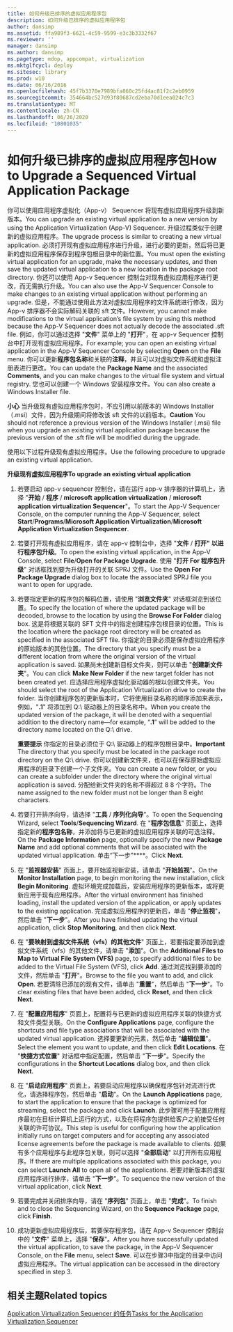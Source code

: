 ```yaml
---
title: 如何升级已排序的虚拟应用程序包
description: 如何升级已排序的虚拟应用程序包
author: dansimp
ms.assetid: ffa989f3-6621-4c59-9599-e3c3b3332f67
ms.reviewer: ''
manager: dansimp
ms.author: dansimp
ms.pagetype: mdop, appcompat, virtualization
ms.mktglfcycl: deploy
ms.sitesec: library
ms.prod: w10
ms.date: 06/16/2016
ms.openlocfilehash: 45f7b3370e7989bfa860c25fd4ac81f2c2eb0959
ms.sourcegitcommit: 354664bc527d93f80687cd2eba70d1eea024c7c3
ms.translationtype: MT
ms.contentlocale: zh-CN
ms.lasthandoff: 06/26/2020
ms.locfileid: "10801035"
---
```

# <span data-ttu-id="70895-103">如何升级已排序的虚拟应用程序包</span><span class="sxs-lookup"><span data-stu-id="70895-103">How to Upgrade a Sequenced Virtual Application Package</span></span>


<span data-ttu-id="70895-104">你可以使用应用程序虚拟化（App-v） Sequencer 将现有虚拟应用程序升级到新版本。</span><span class="sxs-lookup"><span data-stu-id="70895-104">You can upgrade an existing virtual application to a new version by using the Application Virtualization (App-V) Sequencer.</span></span> <span data-ttu-id="70895-105">升级过程类似于创建新的虚拟应用程序。</span><span class="sxs-lookup"><span data-stu-id="70895-105">The upgrade process is similar to creating a new virtual application.</span></span> <span data-ttu-id="70895-106">必须打开现有虚拟应用程序进行升级，进行必要的更新，然后将已更新的虚拟应用程序保存到程序包根目录中的新位置。</span><span class="sxs-lookup"><span data-stu-id="70895-106">You must open the existing virtual application for an upgrade, make the necessary updates, and then save the updated virtual application to a new location in the package root directory.</span></span> <span data-ttu-id="70895-107">你还可以使用 App-v Sequencer 控制台对现有虚拟应用程序进行更改，而无需执行升级。</span><span class="sxs-lookup"><span data-stu-id="70895-107">You can also use the App-V Sequencer Console to make changes to an existing virtual application without performing an upgrade.</span></span> <span data-ttu-id="70895-108">但是，不能通过使用此方法对虚拟应用程序的文件系统进行修改，因为 App-v 排序器不会实际解码关联的 sft 文件。</span><span class="sxs-lookup"><span data-stu-id="70895-108">However, you cannot make modifications to the virtual application’s file system by using this method because the App-V Sequencer does not actually decode the associated .sft file.</span></span> <span data-ttu-id="70895-109">例如，你可以通过选择 "**文件**" 菜单上的 "**打开**"，在 app-v Sequencer 控制台中打开现有虚拟应用程序。</span><span class="sxs-lookup"><span data-stu-id="70895-109">For example; you can open an existing virtual application in the App-V Sequencer Console by selecting **Open** on the **File** menu.</span></span> <span data-ttu-id="70895-110">你可以更新**程序包名称**和关联的**注释**，并且可以对虚拟文件系统和虚拟注册表进行更改。</span><span class="sxs-lookup"><span data-stu-id="70895-110">You can update the **Package Name** and the associated **Comments**, and you can make changes to the virtual file system and virtual registry.</span></span> <span data-ttu-id="70895-111">您也可以创建一个 Windows 安装程序文件。</span><span class="sxs-lookup"><span data-stu-id="70895-111">You can also create a Windows Installer file.</span></span>

<span data-ttu-id="70895-112">**小心** 当升级现有虚拟应用程序包时，不应引用以前版本的 Windows Installer （.msi）文件，因为升级期间将修改该 sft 文件的以前版本。</span><span class="sxs-lookup"><span data-stu-id="70895-112">**Caution** You should not reference a previous version of the Windows Installer (.msi) file when you upgrade an existing virtual application package because the previous version of the .sft file will be modified during the upgrade.</span></span>

 

<span data-ttu-id="70895-113">使用以下过程升级现有虚拟应用程序。</span><span class="sxs-lookup"><span data-stu-id="70895-113">Use the following procedure to upgrade an existing virtual application.</span></span>

**<span data-ttu-id="70895-114">升级现有虚拟应用程序</span><span class="sxs-lookup"><span data-stu-id="70895-114">To upgrade an existing virtual application</span></span>**

1.  <span data-ttu-id="70895-115">若要启动 app-v sequencer 控制台，请在运行 app-v 排序器的计算机上，选择 "**开始** / **程序** / **microsoft application virtualization** / **microsoft application virtualization Sequencer**"。</span><span class="sxs-lookup"><span data-stu-id="70895-115">To start the App-V Sequencer Console, on the computer running the App-V Sequencer, select **Start**/**Programs**/**Microsoft Application Virtualization**/**Microsoft Application Virtualization Sequencer**.</span></span>

2.  <span data-ttu-id="70895-116">若要打开现有虚拟应用程序，请在 app-v 控制台中，选择 "**文件** / **打开" 以进行程序包升级**。</span><span class="sxs-lookup"><span data-stu-id="70895-116">To open the existing virtual application, in the App-V Console, select **File**/**Open for Package Upgrade**.</span></span> <span data-ttu-id="70895-117">使用 "**打开 For 程序包升级**" 对话框找到要为升级打开的关联 SPRJ 文件。</span><span class="sxs-lookup"><span data-stu-id="70895-117">Use the **Open For Package Upgrade** dialog box to locate the associated SPRJ file you want to open for upgrade.</span></span>

3.  <span data-ttu-id="70895-118">若要指定更新的程序包的解码位置，请使用 "**浏览文件夹**" 对话框浏览到该位置。</span><span class="sxs-lookup"><span data-stu-id="70895-118">To specify the location of where the updated package will be decoded, browse to the location by using the **Browse For Folder** dialog box.</span></span> <span data-ttu-id="70895-119">这是将根据关联的 SFT 文件中的指定创建程序包根目录的位置。</span><span class="sxs-lookup"><span data-stu-id="70895-119">This is the location where the package root directory will be created as specified in the associated SFT file.</span></span> <span data-ttu-id="70895-120">你指定的目录必须是保存虚拟应用程序的原始版本的其他位置。</span><span class="sxs-lookup"><span data-stu-id="70895-120">The directory that you specify must be a different location from where the original version of the virtual application is saved.</span></span> <span data-ttu-id="70895-121">如果尚未创建新目标文件夹，则可以单击 "**创建新文件夹**"。</span><span class="sxs-lookup"><span data-stu-id="70895-121">You can click **Make New Folder** if the new target folder has not been created yet.</span></span> <span data-ttu-id="70895-122">应选择应用程序虚拟化驱动器的根以创建文件夹。</span><span class="sxs-lookup"><span data-stu-id="70895-122">You should select the root of the Application Virtualization drive to create the folder.</span></span> <span data-ttu-id="70895-123">当你创建程序包的更新版本时，它将使用目录名称的顺序添加来表示，例如，"**.1**" 将添加到 Q:\\ 驱动器上的目录名称中。</span><span class="sxs-lookup"><span data-stu-id="70895-123">When you create the updated version of the package, it will be denoted with a sequential addition to the directory name—for example, “**.1**” will be added to the directory name located on the Q:\\ drive.</span></span>

    <span data-ttu-id="70895-124">**重要提示** 你指定的目录必须位于 Q:\\ 驱动器上的程序包根目录中。</span><span class="sxs-lookup"><span data-stu-id="70895-124">**Important** The directory that you specify must be located in the package root directory on the Q:\\ drive.</span></span> <span data-ttu-id="70895-125">你可以创建新文件夹，也可以在保存原始虚拟应用程序的目录下创建一个子文件夹。</span><span class="sxs-lookup"><span data-stu-id="70895-125">You can create a new folder, or you can create a subfolder under the directory where the original virtual application is saved.</span></span> <span data-ttu-id="70895-126">分配给新文件夹的名称不得超过 8 8 个字符。</span><span class="sxs-lookup"><span data-stu-id="70895-126">The name assigned to the new folder must not be longer than 8 eight characters.</span></span>

     

4.  <span data-ttu-id="70895-127">若要打开排序向导，请选择 "**工具** / **序列化向导**"。</span><span class="sxs-lookup"><span data-stu-id="70895-127">To open the Sequencing Wizard, select **Tools**/**Sequencing Wizard**.</span></span> <span data-ttu-id="70895-128">在 "**程序包信息**" 页面上，选择指定新的**程序包名称**，并添加将与已更新的虚拟应用程序关联的可选注释。</span><span class="sxs-lookup"><span data-stu-id="70895-128">On the **Package Information** page, optionally specify the new **Package Name** and add optional comments that will be associated with the updated virtual application.</span></span> <span data-ttu-id="70895-129">单击“下一步”\*\*\*\*。</span><span class="sxs-lookup"><span data-stu-id="70895-129">Click **Next**.</span></span>

5.  <span data-ttu-id="70895-130">在 "**监视器安装**" 页面上，要开始监视新安装，请单击 "**开始监视**"。</span><span class="sxs-lookup"><span data-stu-id="70895-130">On the **Monitor Installation** page, to begin monitoring the new installation, click **Begin Monitoring**.</span></span> <span data-ttu-id="70895-131">虚拟环境完成加载后，安装应用程序的更新版本，或将更新应用于现有应用程序。</span><span class="sxs-lookup"><span data-stu-id="70895-131">After the virtual environment has finished loading, install the updated version of the application, or apply updates to the existing application.</span></span> <span data-ttu-id="70895-132">完成虚拟应用程序的更新后，单击 "**停止监视**"，然后单击 "**下一步**"。</span><span class="sxs-lookup"><span data-stu-id="70895-132">After you have finished updating the virtual application, click **Stop Monitoring**, and then click **Next**.</span></span>

6.  <span data-ttu-id="70895-133">在 "**要映射到虚拟文件系统（vfs）的其他文件**" 页面上，若要指定要添加到虚拟文件系统（vfs）的其他文件，请单击 "**添加**"。</span><span class="sxs-lookup"><span data-stu-id="70895-133">On the **Additional Files to Map to Virtual File System (VFS)** page, to specify additional files to be added to the Virtual File System (VFS), click **Add**.</span></span> <span data-ttu-id="70895-134">通过浏览找到要添加的文件，然后单击 "**打开**"。</span><span class="sxs-lookup"><span data-stu-id="70895-134">Browse to the file you want to add, and click **Open**.</span></span> <span data-ttu-id="70895-135">若要清除已添加的现有文件，请单击 "**重置**"，然后单击 "**下一步**"。</span><span class="sxs-lookup"><span data-stu-id="70895-135">To clear existing files that have been added, click **Reset**, and then click **Next**.</span></span>

7.  <span data-ttu-id="70895-136">在 "**配置应用程序**" 页面上，配置将与已更新的虚拟应用程序关联的快捷方式和文件类型关联。</span><span class="sxs-lookup"><span data-stu-id="70895-136">On the **Configure Applications** page, configure the shortcuts and file type associations that will be associated with the updated virtual application.</span></span> <span data-ttu-id="70895-137">选择要更新的元素，然后单击 "**编辑位置**"。</span><span class="sxs-lookup"><span data-stu-id="70895-137">Select the element you want to update, and then click **Edit Locations**.</span></span> <span data-ttu-id="70895-138">在 "**快捷方式位置**" 对话框中指定配置，然后单击 "**下一步**"。</span><span class="sxs-lookup"><span data-stu-id="70895-138">Specify the configurations in the **Shortcut Locations** dialog box, and then click **Next**.</span></span>

8.  <span data-ttu-id="70895-139">在 "**启动应用程序**" 页面上，若要启动应用程序以确保程序包针对流进行优化，请选择程序包，然后单击 "**启动**"。</span><span class="sxs-lookup"><span data-stu-id="70895-139">On the **Launch Applications** page, to start the application to ensure that the package is optimized for streaming, select the package and click **Launch**.</span></span> <span data-ttu-id="70895-140">此步骤可用于配置应用程序最初在目标计算机上运行的方式，以及在将程序包提供给客户之前接受任何关联的许可协议。</span><span class="sxs-lookup"><span data-stu-id="70895-140">This step is useful for configuring how the application initially runs on target computers and for accepting any associated license agreements before the package is made available to clients.</span></span> <span data-ttu-id="70895-141">如果有多个应用程序与此程序包关联，则可以选择 "**全部启动**" 以打开所有应用程序。</span><span class="sxs-lookup"><span data-stu-id="70895-141">If there are multiple applications associated with this package, you can select **Launch All** to open all of the applications.</span></span> <span data-ttu-id="70895-142">若要对新版本的虚拟应用程序进行排序，请单击 "**下一步**"。</span><span class="sxs-lookup"><span data-stu-id="70895-142">To sequence the new version of the virtual application, click **Next**.</span></span>

9.  <span data-ttu-id="70895-143">若要完成并关闭排序向导，请在 "**序列包**" 页面上，单击 "**完成**"。</span><span class="sxs-lookup"><span data-stu-id="70895-143">To finish and to close the Sequencing Wizard, on the **Sequence Package** page, click **Finish**.</span></span>

10. <span data-ttu-id="70895-144">成功更新虚拟应用程序后，若要保存程序包，请在 App-v Sequencer 控制台中的 "**文件**" 菜单上，选择 "**保存**"。</span><span class="sxs-lookup"><span data-stu-id="70895-144">After you have successfully updated the virtual application, to save the package, in the App-V Sequencer Console, on the **File** menu, select **Save**.</span></span> <span data-ttu-id="70895-145">可以在步骤3中指定的目录中访问虚拟应用程序。</span><span class="sxs-lookup"><span data-stu-id="70895-145">The virtual application can be accessed in the directory specified in step 3.</span></span>

## <span data-ttu-id="70895-146">相关主题</span><span class="sxs-lookup"><span data-stu-id="70895-146">Related topics</span></span>


[<span data-ttu-id="70895-147">Application Virtualization Sequencer 的任务</span><span class="sxs-lookup"><span data-stu-id="70895-147">Tasks for the Application Virtualization Sequencer</span></span>](tasks-for-the-application-virtualization-sequencer.md)

 

 





